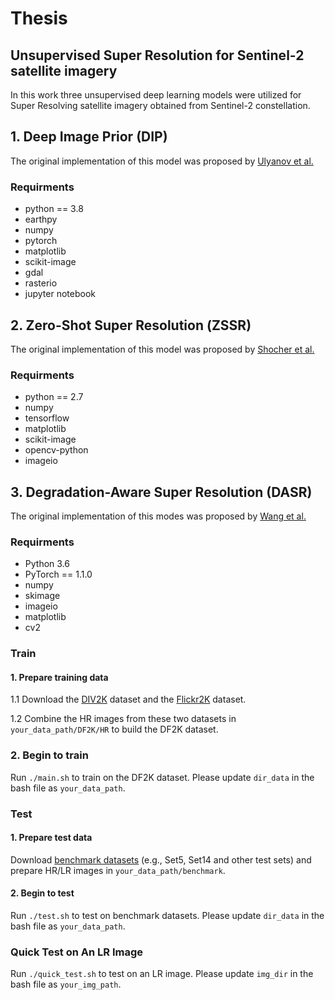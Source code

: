 # Thesis
Unsupervised Super Resolution for Sentinel-2 satellite imagery
------------------------------------------------------------------------------------------------------------------
In this work three unsupervised deep learning models were utilized for Super Resolving satellite imagery obtained from Sentinel-2 constellation. 

## 1. Deep Image Prior (DIP) 
The original implementation of this model was proposed by [Ulyanov et al.](https://github.com/DmitryUlyanov/deep-image-prior) 

### Requirments 
- python == 3.8
- earthpy
- numpy
- pytorch
- matplotlib
- scikit-image
- gdal
- rasterio
- jupyter notebook

## 2. Zero-Shot Super Resolution (ΖSSR)
The original implementation of this model was proposed by [Shocher et al.](https://github.com/assafshocher/ZSSR) 

### Requirments 
- python == 2.7
- numpy
- tensorflow
- matplotlib
- scikit-image
- opencv-python
- imageio

## 3. Degradation-Aware Super Resolution (DASR) 
The original implementation of this modes was proposed by [Wang et al.](https://github.com/The-Learning-And-Vision-Atelier-LAVA/DASR)

### Requirments
- Python 3.6
- PyTorch == 1.1.0
- numpy
- skimage
- imageio
- matplotlib
- cv2

### Train
#### 1. Prepare training data 

1.1 Download the [DIV2K](https://data.vision.ee.ethz.ch/cvl/DIV2K/)  dataset and the [Flickr2K](http://cv.snu.ac.kr/research/EDSR/Flickr2K.tar) dataset.

1.2 Combine the HR images from these two datasets in `your_data_path/DF2K/HR` to build the DF2K dataset. 

### 2. Begin to train
Run `./main.sh` to train on the DF2K dataset. Please update `dir_data` in the bash file as `your_data_path`.


### Test
#### 1. Prepare test data 
Download [benchmark datasets](https://github.com/xinntao/BasicSR/blob/a19aac61b277f64be050cef7fe578a121d944a0e/docs/Datasets.md) (e.g., Set5, Set14 and other test sets) and prepare HR/LR images in `your_data_path/benchmark`.


#### 2. Begin to test
Run `./test.sh` to test on benchmark datasets. Please update `dir_data` in the bash file as `your_data_path`.


### Quick Test on An LR Image
Run `./quick_test.sh` to test on an LR image. Please update `img_dir` in the bash file as `your_img_path`.

